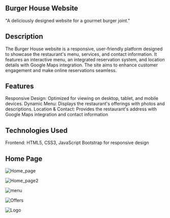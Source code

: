 ## Burger House Website
"A deliciously designed website for a gourmet burger joint."

## Description
The Burger House website is a responsive, user-friendly platform designed to showcase the 
restaurant's menu, services, and contact information. It features an interactive menu, an integrated 
reservation system, and location details with Google Maps integration. The site aims to enhance 
customer engagement and make online reservations seamless.

## Features
Responsive Design: Optimized for viewing on desktop, tablet, and mobile devices.
Dynamic Menu: Displays the restaurant's offerings with photos and descriptions.
Location & Contact: Provides the restaurant's address with Google Maps integration and contact information

## Technologies Used
Frontend:
HTML5, CSS3, JavaScript
Bootstrap for responsive design

## Home Page
![Home_page](https://github.com/user-attachments/assets/315a0a0e-95f5-4114-ac97-5870177f1076)


![Home_page2](https://github.com/user-attachments/assets/69e97e47-1f8e-4df7-ab0d-4490203d9d2e)

![menu](https://github.com/user-attachments/assets/98c6419f-2ea5-4b5b-9f7c-9d33353ed0e8)

![Offers](https://github.com/user-attachments/assets/122ee97b-513b-4990-acb8-c4574cf25cda)

![Logo](https://github.com/user-attachments/assets/07425b52-9c65-4a5f-8d09-962cfba1fa19)

